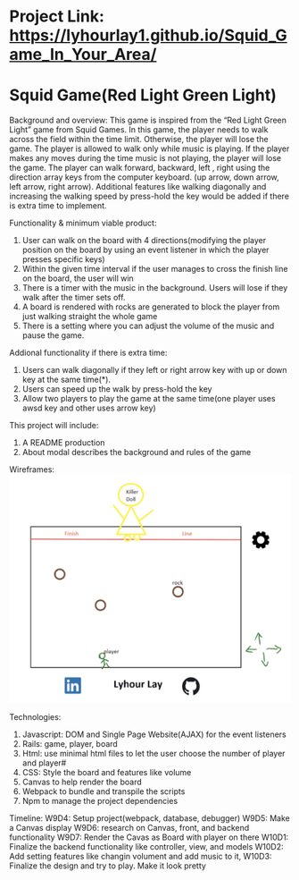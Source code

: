 # Project Link:  https://lyhourlay1.github.io/Squid_Game_In_Your_Area/

# Squid Game(Red Light Green Light)

Background and overview: This game is inspired from the “Red Light Green Light” game from Squid Games. In this game, the player needs to walk across the field within the time limit. Otherwise, the player will lose the game. The player is allowed to walk only while music is playing. If the player makes any moves during the time music is not playing, the player will lose the game. The player can walk forward, backward, left , right using the direction array keys from the computer keyboard. (up arrow, down arrow, left arrow, right arrow). Additional features like walking diagonally and increasing the walking speed by press-hold the key would be added if there is extra time to implement. 

Functionality & minimum viable product: 
1. User can walk on the board with 4 directions(modifying the player position on the board by using an event listener in which the player presses specific keys) 
2. Within the given time interval if the user manages to cross the finish line on the board, the user will win
3. There is a timer with the music in the background. Users will lose if they walk after the timer sets off. 
4. A board is rendered with rocks are generated to block the player from just walking straight the whole game
5. There is a setting where you can adjust the volume of the music and pause the game. 

Addional functionality if there is extra time:
1. Users can walk diagonally if they left or right arrow key with up or down key at the same time(*). 
2. Users can speed up the walk by press-hold the key
3. Allow two players to play the game at the same time(one player uses awsd key and other uses arrow key)

This project will include:
1. A README production
2. About modal describes the background and rules of the game


Wireframes:
![Screenshot](./pics/wireframe.png)


Technologies: 
1. Javascript: DOM and Single Page Website(AJAX) for the event listeners
2. Rails: game, player, board 
3. Html: use minimal html files to let the user choose the number of player and player#
4. CSS: Style the board and features like volume 
5. Canvas to help render the board 
6. Webpack to bundle and transpile the scripts
7. Npm to manage the project dependencies

Timeline: 
W9D4: Setup project(webpack, database, debugger)
W9D5: Make a Canvas display
W9D6: research on Canvas, front, and backend functionality 
W9D7: Render the Cavas as Board with player on there
W10D1: Finalize the backend functionality like controller, view, and models
W10D2: Add setting features like changin volument and add music to it,
W10D3: Finalize the design and try to play. Make it look pretty 



